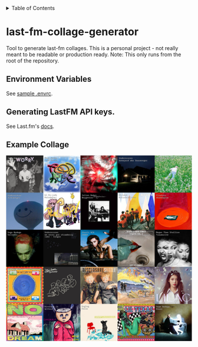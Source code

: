 <details>
<summary>
Table of Contents
</summary>

- [last-fm-collage-generator](#last-fm-collage-generator)
  - [Environment Variables](#environment-variables)
  - [Generating LastFM API keys.](#generating-lastfm-api-keys)
  - [Example Collage](#example-collage)

</details>

# last-fm-collage-generator

Tool to generate last-fm collages. This is a personal project - not really meant
to be readable or production ready. Note: This only runs from the root of the repository.

## Environment Variables

See [sample .envrc](.envrc.example).

## Generating LastFM API keys.

See Last.fm's [docs](https://www.last.fm/api#getting-started).

## Example Collage

![Collage generated by lastfm-collage-generator.](./collages/20220903/month5x5.png)
